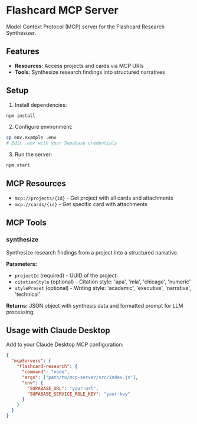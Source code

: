 # Flashcard MCP Server

Model Context Protocol (MCP) server for the Flashcard Research Synthesizer.

## Features

- **Resources**: Access projects and cards via MCP URIs
- **Tools**: Synthesize research findings into structured narratives

## Setup

1. Install dependencies:
```bash
npm install
```

2. Configure environment:
```bash
cp env.example .env
# Edit .env with your Supabase credentials
```

3. Run the server:
```bash
npm start
```

## MCP Resources

- `mcp://projects/{id}` - Get project with all cards and attachments
- `mcp://cards/{id}` - Get specific card with attachments

## MCP Tools

### synthesize
Synthesize research findings from a project into a structured narrative.

**Parameters:**
- `projectId` (required) - UUID of the project
- `citationStyle` (optional) - Citation style: 'apa', 'mla', 'chicago', 'numeric' 
- `stylePreset` (optional) - Writing style: 'academic', 'executive', 'narrative', 'technical'

**Returns:**
JSON object with synthesis data and formatted prompt for LLM processing.

## Usage with Claude Desktop

Add to your Claude Desktop MCP configuration:

```json
{
  "mcpServers": {
    "flashcard-research": {
      "command": "node",
      "args": ["path/to/mcp-server/src/index.js"],
      "env": {
        "SUPABASE_URL": "your-url",
        "SUPABASE_SERVICE_ROLE_KEY": "your-key"
      }
    }
  }
}
```

